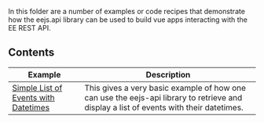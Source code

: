 In this folder are a number of examples or code recipes that demonstrate how the eejs.api library can be used to build vue apps interacting with the EE REST API.

## Contents

Example | Description |
|---------|-----------|
[Simple List of Events with Datetimes](examples/simple-event-list.md) | This gives a very basic example of how one can use the eejs-api library to retrieve and display a list of events with their datetimes.